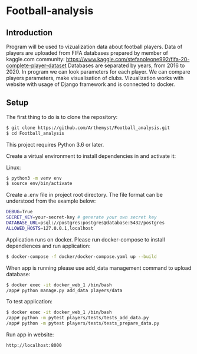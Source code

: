 # Football-analysis

## Introduction

Program will be used to vizualization data about football players.
Data of players are uploaded from FIFA databases prepared by member of kaggle.com community: https://www.kaggle.com/stefanoleone992/fifa-20-complete-player-dataset
Databases are separated by years, from 2016 to 2020. In program we can look parameters for each player. We can compare players parameters, make visualisation of clubs.
Vizualization works with website with usage of Django framework and is connected to docker.

## Setup

The first thing to do is to clone the repository:

```sh
$ git clone https://github.com/Arthemyst/Football_analysis.git
$ cd Football_analysis
```

This project requires Python 3.6 or later.

Create a virtual environment to install dependencies in and activate it:

Linux:
```sh
$ python3 -m venv env
$ source env/bin/activate
```

Create a .env file in project root directory. The file format can be understood from the example below:
```sh
DEBUG=True
SECRET_KEY=your-secret-key # generate your own secret key
DATABASE_URL=psql://postgres:postgres@database:5432/postgres
ALLOWED_HOSTS=127.0.0.1,localhost
```
Application runs on docker. Please run docker-compose to install dependiences and run application:
```sh
$ docker-compose -f docker/docker-compose.yaml up --build
```

When app is running please use add_data management command to upload database:
```sh
$ docker exec -it docker_web_1 /bin/bash
/app# python manage.py add_data players/data
```

To test application:
```sh
$ docker exec -it docker_web_1 /bin/bash
/app# python -m pytest players/tests/tests_add_data.py
/app# python -m pytest players/tests/tests_prepare_data.py
```

Run app in website:
```sh
http://localhost:8000
```

